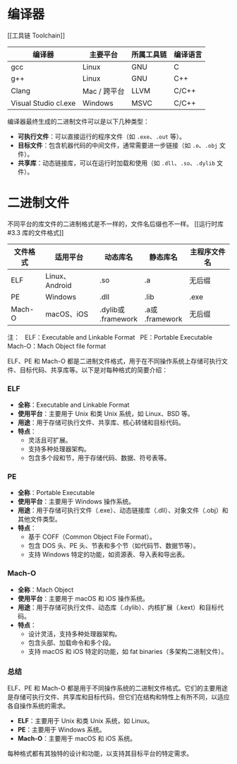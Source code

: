 # 编译器

[[工具链 Toolchain]]

| 编译器                  | 主要平台      | 所属工具链 | 编译语言  |
| -------------------- | --------- | ----- | ----- |
| gcc                  | Linux     | GNU   | C     |
| g++                  | Linux     | GNU   | C++   |
| Clang                | Mac / 跨平台 | LLVM  | C/C++ |
| Visual Studio cl.exe | Windows   | MSVC  | C/C++ |
编译器最终生成的二进制文件可以是以下几种类型：

- **可执行文件**：可以直接运行的程序文件（如 `.exe`、`.out` 等）。
- **目标文件**：包含机器代码的中间文件，通常需要进一步链接（如 `.o`、`.obj` 文件）。
- **共享库**：动态链接库，可以在运行时加载和使用（如 `.dll`、`.so`、`.dylib` 文件）。

# 二进制文件

不同平台的库文件的二进制格式是不一样的，文件名后缀也不一样。
[[运行时库#3.3 库的文件格式]]

| 文件格式   | 适用平台          | 动态库名                  | 静态库名              | 主程序文件名 |
| ------ | ------------- | --------------------- | ----------------- | ------ |
| ELF    | Linux、Android | .so                   | .a                | 无后缀    |
| PE     | Windows       | .dll                  | .lib              | .exe   |
| Mach-O | macOS、iOS     | .dylib或<br>.framework | .a或<br>.framework | 无后缀    |
注：
  ELF：Executable and Linkable Format
  PE：Portable Executable
  Mach-O：Mach Object file format

ELF、PE 和 Mach-O 都是二进制文件格式，用于在不同操作系统上存储可执行文件、目标代码、共享库等。以下是对每种格式的简要介绍：

### ELF

- **全称**：Executable and Linkable Format
- **使用平台**：主要用于 Unix 和类 Unix 系统，如 Linux、BSD 等。
- **用途**：用于存储可执行文件、共享库、核心转储和目标代码。
- **特点**：
    - 灵活且可扩展。
    - 支持多种处理器架构。
    - 包含多个段和节，用于存储代码、数据、符号表等。

### PE

- **全称**：Portable Executable
- **使用平台**：主要用于 Windows 操作系统。
- **用途**：用于存储可执行文件（.exe）、动态链接库（.dll）、对象文件（.obj）和其他文件类型。
- **特点**：
    - 基于 COFF（Common Object File Format）。
    - 包含 DOS 头、PE 头、节表和多个节（如代码节、数据节等）。
    - 支持 Windows 特定的功能，如资源表、导入表和导出表。

### Mach-O

- **全称**：Mach Object
- **使用平台**：主要用于 macOS 和 iOS 操作系统。
- **用途**：用于存储可执行文件、动态库（.dylib）、内核扩展（.kext）和目标代码。
- **特点**：
    - 设计灵活，支持多种处理器架构。
    - 包含头部、加载命令和多个段。
    - 支持 macOS 和 iOS 特定的功能，如 fat binaries（多架构二进制文件）。

### 总结

ELF、PE 和 Mach-O 都是用于不同操作系统的二进制文件格式。它们的主要用途是存储可执行文件、共享库和目标代码，但它们在结构和特性上有所不同，以适应各自操作系统的需求。

- **ELF**：主要用于 Unix 和类 Unix 系统，如 Linux。
- **PE**：主要用于 Windows 系统。
- **Mach-O**：主要用于 macOS 和 iOS 系统。

每种格式都有其独特的设计和功能，以支持其目标平台的特定需求。